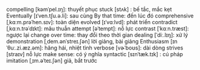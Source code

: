 compelling [kəmˈpel.ɪŋ]: thuyết phục
stuck [stʌk] : bế tắc, mắc kẹt
Eventually [ɪˈven.tʃu.ə.li]: sau cùng
By that time: đến lúc đó
comprehensive [ˌkɑːm.prəˈhen.sɪv]: toàn diện
evolved [ɪˈvɑːlvd]: phát triển
contradict  [ˌkɑːn.trəˈdɪkt]: mâu thuẫn
attempt [əˈtempt]: nỗ lực
contrast [ˈkɑːn.træst]: ngược lại
change over time: thay đổi theo thời gian
dealing [ˈdiː.lɪŋ]: xử lý
demonstration [ˌdem.ənˈstreɪ.ʃən] lời giảng, bài giảng
Enthusiasm [ɪnˈθuː.zi.æz.əm]: hăng hái, nhiệt tình
verbose [vɚˈboʊs]: dài dòng
strives [straɪv] nỗ lực
make sense: có ý nghĩa
syntactic [sɪnˈtæk.tɪk] : cú pháp
imitation [ˌɪm.əˈteɪ.ʃən] giả, bắt trước

